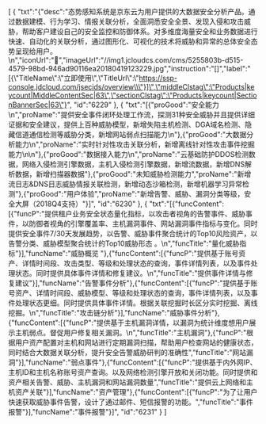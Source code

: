 [
	{
		"txt":"{\"desc\":\"态势感知系统是京东云为用户提供的大数据安全分析产品。通过数据建模、行为学习、情报关联分析，全面洞悉安全全景、发现入侵和攻击威胁，帮助客户建设自己的安全监控和防御体系。对多维度海量安全和业务数据进行快速、自动化的关联分析，通过图形化、可视化的技术将威胁和异常的总体安全态势呈现给用户。\\n\",\"iconUrl\":\"\",\"imageUrl\":\"//img1.jcloudcs.com/cms/5255803b-d515-4579-98bd-946ad90116ea20180419123229.jpg\",\"instruction\":\"[]\",\"label\":\"[{\\\"TitleName\\\":\\\"立即使用\\\",\\\"TitleUrl\\\":\\\"https://ssp-console.jdcloud.com/jsecids/overview\\\"}]\",\"middleClstag\":\"Products|keycount|MiddleContentSec|63\",\"sectionClstag\":\"Products|keycount|SectionBannerSec|63\"}",
		"id":"6229"
	},
	{
		"txt":"[{\"proGood\":\"安全能力\\n\",\"proName\":\"提供安全事件闭环处理工作流，探测31种安全威胁并且提供详细证据和安全建议，提供上百种威胁模型，新增失陷主机检测、DGA域名检测、隐藏信道通信检测等威胁分类，新增网站弱点扫描能力\\n\"},{\"proGood\":\"大数据分析能力\\n\",\"proName\":\"实时针对性攻击关联分析，新增离线针对性攻击事件挖掘能力\\n\\n\"},{\"proGood\":\"数据接入能力\\n\",\"proName\":\"云基础防护DDOS检测数据，网络入侵检测引擎数据，主机入侵检测引擎数据，新增流数据，新增DNS解析数据，新增扫描器数据\"},{\"proGood\":\"未知威胁检测能力\",\"proName\":\"新增流日志&DNS日志威胁情报关联检测，新增动态沙箱检测，新增机器学习异常检测\"},{\"proGood\":\"用户体验\",\"proName\":\"新增告警、威胁、漏洞分类等级，安全大屏（2018Q4支持）\"}]",
		"id":"6230"
	},
	{
		"txt":"[{\"funcContent\":[{\"funcP\":\"提供租户业务安全状态量化指标，以攻击者视角的告警事件、威胁事件，以防御者视角的引擎覆盖率、主机漏洞事件、网站漏洞事件指标与变化。同时提供安全事件7/30天发展趋势，以告警、威胁事件聚合统计的Top10风险资产，以告警分类、威胁模型聚合统计的Top10威胁形态 。\\n\",\"funcTitle\":\"量化威胁指标\"}],\"funcName\":\"威胁概览 \"},{\"funcContent\":[{\"funcP\":\"提供基于账号资产、详情时间段、攻击类型、等级和处理状态的查询，事件详情列表，以及事件处理状态。同时提供具体事件详情和修复建议。\\n\",\"funcTitle\":\"提供事件详情与修复建议\"}],\"funcName\":\"告警事件分析\"},{\"funcContent\":[{\"funcP\":\"提供基于账号资产、详情时间段、威胁模型、等级和处理状态的查询，事件详情列表，以及事件处理状态更细。同时提供具体事件详情。根据关联挖掘时长区分实时挖掘、离线挖掘。\\n\",\"funcTitle\":\"攻击链分析\"}],\"funcName\":\"威胁事件分析\"},{\"funcContent\":[{\"funcP\":\"提供基于主机漏洞详情，以漏洞为统计维度想用户展示主机弱点。督促用户修复相关漏洞。\\n\",\"funcTitle\":\"主机漏洞\"},{\"funcP\":\"根据用户资产配置对主机和网站进行定期漏洞扫描，帮助用户检查网站的健康状态，同时结合大数据关联分析，提升安全告警威胁研判的准确性\",\"funcTitle\":\"网站漏洞\"}],\"funcName\":\"弱点事件\"},{\"funcContent\":[{\"funcP\":\"提供基于内外网IP、主机ID和主机名称账号资产查询。以及网络检测引擎开放和关闭功能。同时提供和资产相关告警、威胁、主机漏洞和网站漏洞数量\",\"funcTitle\":\"提供云上网络和主机资产关联\"}],\"funcName\":\"资产管理\"},{\"funcContent\":[{\"funcP\":\"为了让用户快速获取威胁事件告警，设计了通过邮件、短信报警的功能。\",\"funcTitle\":\"事件报警\"}],\"funcName\":\"事件报警\"}]",
		"id":"6231"
	}
]